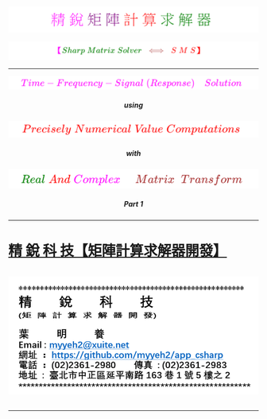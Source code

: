 <!--     範例       -->

### 
<!--                 
# \[{  \color{Fuchsia}精\;銳\; \color{Purple}矩\;陣\;  \color{Red}計\;算\; \color{Green} 求\;解\;器  }\] 
-->  
![](Images/11-10-01.png) 


<!--         
#### \[{  \color{Fuchsia} 【 \color{Green}  Sharp \; Matrix \; Solver \;  \color{Brown} \iff  \;  \color{Red} S\;M\;S】 }\]  
-->  
![](Images/11-10-02.png)  

---  

<!--   
## \[{ \color{Fuchsia} Time-Frequency-Signal \;(Response) \quad Solution  }\] 
-->
![](Images/11-30-01.png)    

##### $$ using $$ 
<!--   
## \[  \color{Red} Precisely \; Numerical \; Value \; Computations  \]  
-->  
![](Images/11-30-02.png) 


#####  $$ with $$ 
<!--   
## \[{ \color{Green} Real \; \color{Red} And \; \color{magenta} Complex \quad \; \color{Brown} Matrix \;\; Transform  }\] 
-->
![](Images/11-30-03.png)  

#####  $$ Part \; 1 $$ 

####

---  

#      
# [精 銳 科 技【矩陣計算求解器開發】](https://www.github.com/myyeh2/App_CSharp) 
######
![](Images/name_card.png)  
##  

---  

##
##
